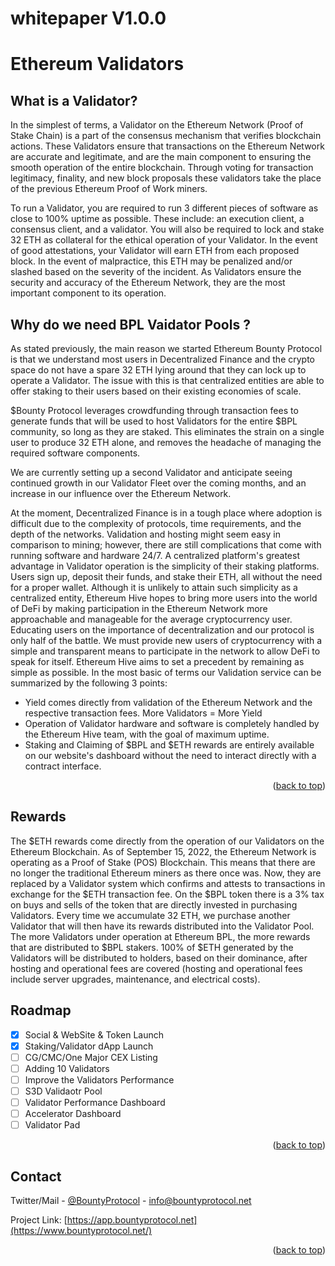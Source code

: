 # whitepaper V1.0.0

<a name="readme-top"></a>

<!-- ABOUT THE PROJECT -->
# Ethereum Validators
## What is a Validator?
In the simplest of terms, a Validator on the Ethereum Network (Proof of Stake Chain) is a part of the consensus mechanism that verifies blockchain actions. These Validators ensure that transactions on the Ethereum Network are accurate and legitimate, and are the main component to ensuring the smooth operation of the entire blockchain. Through voting for transaction legitimacy, finality, and new block proposals these validators take the place of the previous Ethereum Proof of Work miners.

To run a Validator, you are required to run 3 different pieces of software as close to 100% uptime as possible. These include: an execution client, a consensus client, and a validator. You will also be required to lock and stake 32 ETH as collateral for the ethical operation of your Validator. In the event of good attestations, your Validator will earn ETH from each proposed block. In the event of malpractice, this ETH may be penalized and/or slashed based on the severity of the incident. As Validators ensure the security and accuracy of the Ethereum Network, they are the most important component to its operation. 


## Why do we need BPL Vaidator Pools ?

As stated previously, the main reason we started Ethereum Bounty Protocol is that we understand most users in Decentralized Finance and the crypto space do not have a spare 32 ETH lying around that they can lock up to operate a Validator.
The issue with this is that centralized entities are able to offer staking to their users based on their existing economies of scale.

$Bounty Protocol leverages crowdfunding through transaction fees to generate funds that will be used to host Validators for the entire $BPL community, so long as they are staked. This eliminates the strain on a single user to produce 32 ETH alone, and removes the headache of managing the required software components.

We are currently setting up a second Validator and anticipate seeing continued growth in our Validator Fleet over the coming months, and an increase in our influence over the Ethereum Network.

At the moment, Decentralized Finance is in a tough place where adoption is difficult due to the complexity of protocols, time requirements, and the depth of the networks. Validation and hosting might seem easy in comparison to mining; however, there are still complications that come with running software and hardware 24/7. A centralized platform's greatest advantage in Validator operation is the simplicity of their staking platforms. Users sign up, deposit their funds, and stake their ETH, all without the need for a proper wallet. Although it is unlikely to attain such simplicity as a centralized entity, Ethereum Hive hopes to bring more users into the world of DeFi by making participation in the Ethereum Network more approachable and manageable for the average cryptocurrency user. Educating users on the importance of decentralization and our protocol is only half of the battle. We must provide new users of cryptocurrency with a simple and transparent means to participate in the network to allow DeFi to speak for itself. Ethereum Hive aims to set a precedent by remaining as simple as possible. In the most basic of terms our Validation service can be summarized by the following 3 points:
* Yield comes directly from validation of the Ethereum Network and the respective transaction fees.  More Validators = More Yield
* Operation of Validator hardware and software is completely handled by the Ethereum Hive team, with the goal of maximum uptime.
* Staking and Claiming of $BPL and $ETH rewards are entirely available on our website's dashboard without the need to interact directly with a contract interface.

<p align="right">(<a href="#readme-top">back to top</a>)</p>


## Rewards

The $ETH rewards come directly from the operation of our Validators on the Ethereum Blockchain. As of September 15, 2022, the Ethereum Network is operating as a Proof of Stake (POS) Blockchain. This means that there are no longer the traditional Ethereum miners as there once was. Now, they are replaced by a Validator system which confirms and attests to transactions in exchange for the $ETH transaction fee. On the $BPL token there is a 3% tax on buys and sells of the token that are directly invested in purchasing Validators. Every time we accumulate 32 ETH, we purchase another Validator that will then have its rewards distributed into the Validator Pool. The more Validators under operation at Ethereum BPL, the more rewards that are distributed to $BPL stakers. 100% of $ETH generated by the Validators will be distributed to holders, based on their dominance, after hosting and operational fees are covered (hosting and operational fees include server upgrades, maintenance, and electrical costs).

<!-- ROADMAP -->
## Roadmap

- [x] Social & WebSite & Token Launch
- [x] Staking/Validator dApp Launch
- [ ] CG/CMC/One Major CEX Listing
- [ ] Adding 10 Validators
- [ ] Improve the Validators Performance
- [ ] S3D Validaotr Pool
- [ ] Validator Performance Dashboard
- [ ] Accelerator Dashboard
- [ ] Validator Pad

<p align="right">(<a href="#readme-top">back to top</a>)</p>


<!-- CONTACT -->
## Contact

Twitter/Mail - [@BountyProtocol](https://twitter.com/BountyProtocol) - info@bountyprotocol.net

Project Link: [https://app.bountyprotocol.net](https://www.bountyprotocol.net/)

<p align="right">(<a href="#readme-top">back to top</a>)</p>




